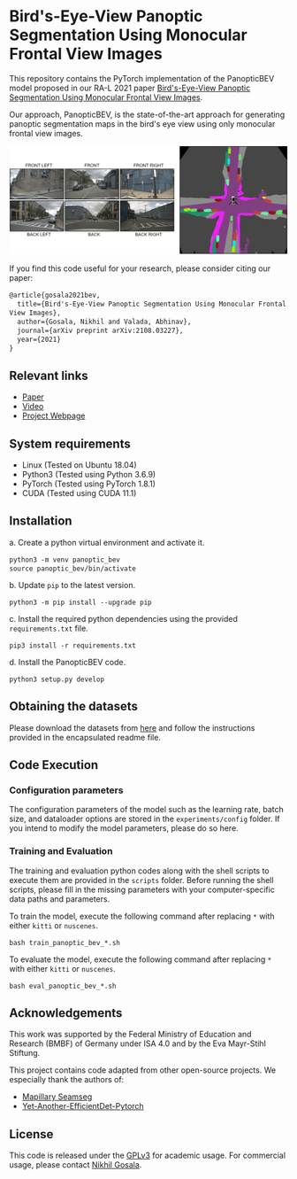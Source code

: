 # Bird's-Eye-View Panoptic Segmentation Using Monocular Frontal View Images

This repository contains the PyTorch implementation of the PanopticBEV model proposed in our RA-L 2021 paper [Bird's-Eye-View Panoptic Segmentation Using Monocular Frontal View Images](https://arxiv.org/abs/2108.03227).

Our approach, PanopticBEV, is the state-of-the-art approach for generating panoptic segmentation maps in the bird's eye view using only monocular frontal view images.

![PanopticBEV Teaser](images/teaser.png)

If you find this code useful for your research, please consider citing our paper:
```
@article{gosala2021bev,
  title={Bird's-Eye-View Panoptic Segmentation Using Monocular Frontal View Images},
  author={Gosala, Nikhil and Valada, Abhinav},
  journal={arXiv preprint arXiv:2108.03227},
  year={2021}
}
```

## Relevant links
- [Paper](https://arxiv.org/abs/2108.03227)
- [Video](https://www.youtube.com/watch?v=HCJ1Hi_y9x8)
- [Project Webpage](http://panoptic-bev.cs.uni-freiburg.de/)

## System requirements
- Linux (Tested on Ubuntu 18.04)
- Python3 (Tested using Python 3.6.9)
- PyTorch (Tested using PyTorch 1.8.1)
- CUDA (Tested using CUDA 11.1)

## Installation
a. Create a python virtual environment and activate it.
```shell
python3 -m venv panoptic_bev
source panoptic_bev/bin/activate
```
b. Update `pip` to the latest version.
```shell
python3 -m pip install --upgrade pip
```
c. Install the required python dependencies using the provided `requirements.txt` file.
```shell
pip3 install -r requirements.txt
```
d. Install the PanopticBEV code.
```shell
python3 setup.py develop
```
## Obtaining the datasets
Please download the datasets from [here](http://panoptic-bev.cs.uni-freiburg.de/#dataset) and follow the instructions provided in the encapsulated readme file.

## Code Execution

### Configuration parameters
The configuration parameters of the model such as the learning rate, batch size, and dataloader options are stored in the `experiments/config` folder.
If you intend to modify the model parameters, please do so here.

### Training and Evaluation
The training and evaluation python codes along with the shell scripts to execute them are provided in the `scripts` folder. 
Before running the shell scripts, please fill in the missing parameters with your computer-specific data paths and parameters.

To train the model, execute the following command after replacing `*` with either `kitti` or `nuscenes`.
```shell
bash train_panoptic_bev_*.sh
```

To evaluate the model, execute the following command after replacing `*` with either `kitti` or `nuscenes`.
```shell
bash eval_panoptic_bev_*.sh 
```

## Acknowledgements
This work was supported by the Federal Ministry of Education and Research (BMBF) of Germany under ISA 4.0 and by the Eva Mayr-Stihl Stiftung.

This project contains code adapted from other open-source projects. We especially thank the authors of:
- [Mapillary Seamseg](https://github.com/mapillary/seamseg)
- [Yet-Another-EfficientDet-Pytorch](https://github.com/zylo117/Yet-Another-EfficientDet-Pytorch)

## License
This code is released under the [GPLv3](https://www.gnu.org/licenses/gpl-3.0.en.html) for academic usage.
For commercial usage, please contact [Nikhil Gosala](https://rl.uni-freiburg.de/people/gosala).